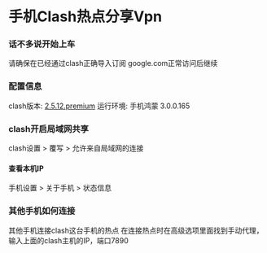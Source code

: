 # 手机Clash热点分享Vpn

### 话不多说开始上车

请确保在已经通过clash正确导入订阅
google.com正常访问后继续

### 配置信息

clash版本: [2.5.12.premium](https://github.com/Kr328/ClashForAndroid/releases/tag/v2.5.12)
运行环境: 手机鸿蒙 3.0.0.165

### clash开启局域网共享

clash设置 > 覆写 > 允许来自局域网的连接


#### 查看本机IP

手机设置 > 关于手机 > 状态信息


### 其他手机如何连接

其他手机连接clash这台手机的热点
在连接热点时在高级选项里面找到手动代理，输入上面的clash主机的IP，端口7890
